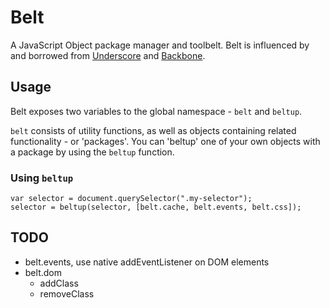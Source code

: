Belt
====

A JavaScript Object package manager and toolbelt. Belt is influenced by and borrowed from [Underscore](http://underscorejs.org/) and [Backbone](http://backbonejs.org/).

Usage
-----

Belt exposes two variables to the global namespace - `belt` and `beltup`.

`belt` consists of utility functions, as well as objects containing related functionality - or 'packages'. You can 'beltup' one of your own objects with a package by using the `beltup` function.

### Using `beltup`

    var selector = document.querySelector(".my-selector");
    selector = beltup(selector, [belt.cache, belt.events, belt.css]);

TODO
----

- belt.events, use native addEventListener on DOM elements
- belt.dom
  - addClass
  - removeClass
